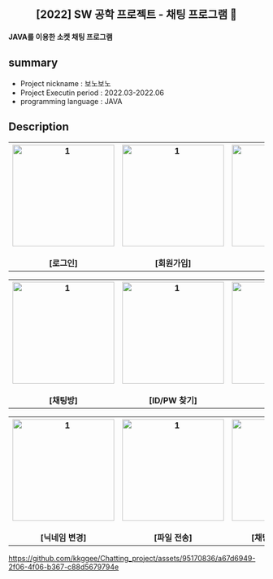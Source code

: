 <div align="center">
<h2>[2022] SW 공학 프로젝트 - 채팅 프로그램 💬</h2></div>

 #### JAVA를 이용한 소켓 채팅 프로그램

## summary
- Project nickname : 보노보노
- Project Executin period : 2022.03-2022.06
- programming language : JAVA

## Description
<table>
   <tr>
     <th align="center">
       <img width="200" alt="1" src="https://github.com/kkggee/Chatting_project/assets/95170836/cd8b3c11-0bcc-4dbb-8537-3567873f0973"/>
       <br><br>[로그인] 
    </th>
     <th align="center">
      <img width="200" alt="1" src="https://github.com/kkggee/Chatting_project/assets/95170836/8ac230d2-75e4-4dc1-8b6c-f8f69abafcce"/>
       <br><br>[회원가입]
    </th>
     <th align="center">
      <img width="200" alt="1" src="https://github.com/kkggee/Chatting_project/assets/95170836/1068b27b-4f8e-48c3-8db6-6328454f36ae"/>
       <br><br>[대기실]
    </th>
  </tr>
</table>

<table>
   <tr>
     <th align="center">
       <img width="200" alt="1" src="https://github.com/kkggee/Chatting_project/assets/95170836/19d9a8f4-d451-49fd-b977-41fd24f96de3"/>
       <br><br>[채팅방] 
    </th>
     <th align="center">
      <img width="200" alt="1" src="https://github.com/kkggee/Chatting_project/assets/95170836/9c2d27ea-11b7-4085-bb95-d7ef5a5e4e4c"/>
       <br><br>[ID/PW 찾기]
    </th>
     <th align="center">
      <img width="200" alt="1" src="https://github.com/kkggee/Chatting_project/assets/95170836/2301229b-ede5-44ec-a9de-6f011321d965"/>
       <br><br>[PW 변경]
    </th>
  </tr>
</table>

<table>
   <tr>
     <th align="center">
       <img width="200" alt="1" src="https://github.com/kkggee/Chatting_project/assets/95170836/796b4eeb-e538-4659-b653-b0a575fb5d34"/>
       <br><br>[닉네임 변경] 
    </th>
     <th align="center">
      <img width="200" alt="1" src="https://github.com/kkggee/Chatting_project/assets/95170836/42fe86dc-83c1-483e-8563-dae1bfc90e4d"/>
       <br><br>[파일 전송]
    </th>
     <th align="center">
      <img width="200" alt="1" src="https://github.com/kkggee/Chatting_project/assets/95170836/b10e5cc7-f374-4d12-88a4-8ca2607a20ac"/>
       <br><br>[채팅방 기록 저장]
    </th>
  </tr>
</table>



https://github.com/kkggee/Chatting_project/assets/95170836/a67d6949-2f06-4f06-b367-c88d5679794e




